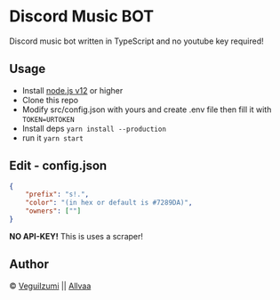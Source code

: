 # Discord Music BOT
Discord music bot written in TypeScript and no youtube key required!

## Usage
- Install [node.js v12](https://nodejs.org/api/cli.html#cli_unhandled_rejections_mode) or higher
- Clone this repo
- Modify src/config.json with yours and create .env file then fill it with `TOKEN=URTOKEN`
- Install deps `yarn install --production`
- run it `yarn start`

## Edit - config.json

```json
{
    "prefix": "s!.",
    "color": "(in hex or default is #7289DA)", 
    "owners": [""]
}
```

**NO API-KEY!** This is uses a scraper!


## Author
© [VeguiIzumi](https://github.com/veguiizumi) || [Allvaa](https://github.com/allvaa)

